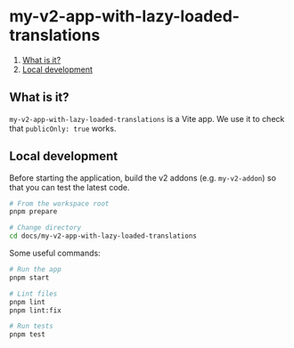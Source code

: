 # my-v2-app-with-lazy-loaded-translations

1. [What is it?](#what-is-it)
1. [Local development](#local-development)


## What is it?

`my-v2-app-with-lazy-loaded-translations` is a Vite app. We use it to check that `publicOnly: true` works.


## Local development

Before starting the application, build the v2 addons (e.g. `my-v2-addon`) so that you can test the latest code.

```sh
# From the workspace root
pnpm prepare

# Change directory
cd docs/my-v2-app-with-lazy-loaded-translations
```

Some useful commands:

```sh
# Run the app
pnpm start

# Lint files
pnpm lint
pnpm lint:fix

# Run tests
pnpm test
```
